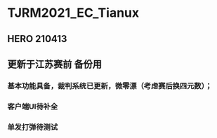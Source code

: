 # TJRM2021_EC_Tianux
## HERO 210413
## 更新于江苏赛前 备份用
### 基本功能具备，裁判系统已更新，微零漂（考虑赛后换四元数）；
### 客户端UI待补全
### 单发打弹待测试
